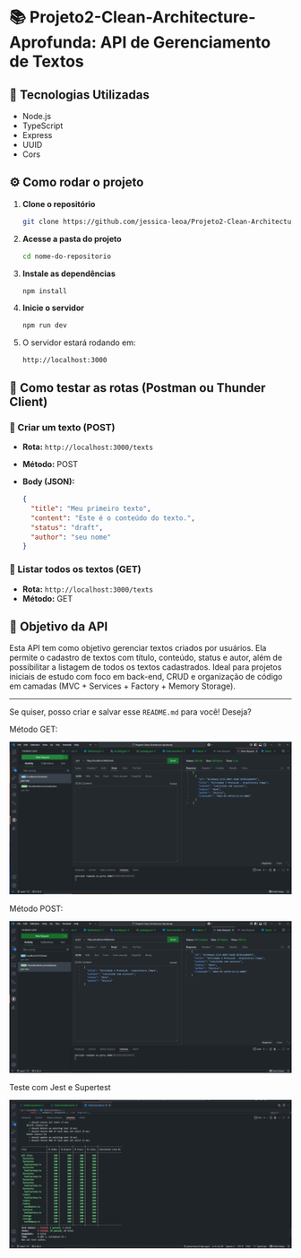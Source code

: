 # 📚 Projeto2-Clean-Architecture-Aprofunda: API de Gerenciamento de Textos

## 🚀 Tecnologias Utilizadas

* Node.js
* TypeScript
* Express
* UUID
* Cors

## ⚙️ Como rodar o projeto

1. **Clone o repositório**

   ```bash
   git clone https://github.com/jessica-leoa/Projeto2-Clean-Architecture-Aprofunda.git
   ```

2. **Acesse a pasta do projeto**

   ```bash
   cd nome-do-repositorio
   ```

3. **Instale as dependências**

   ```bash
   npm install
   ```

4. **Inicie o servidor**

   ```bash
   npm run dev
   ```

5. O servidor estará rodando em:

   ```
   http://localhost:3000
   ```

## 🧪 Como testar as rotas (Postman ou Thunder Client)

### 🔸 Criar um texto (POST)

* **Rota:** `http://localhost:3000/texts`
* **Método:** POST
* **Body (JSON):**

  ```json
  {
    "title": "Meu primeiro texto",
    "content": "Este é o conteúdo do texto.",
    "status": "draft",
    "author": "seu nome"
  }
  ```

### 🔸 Listar todos os textos (GET)

* **Rota:** `http://localhost:3000/texts`
* **Método:** GET

## 🎯 Objetivo da API

Esta API tem como objetivo gerenciar textos criados por usuários. Ela permite o cadastro de textos com título, conteúdo, status e autor, além de possibilitar a listagem de todos os textos cadastrados. Ideal para projetos iniciais de estudo com foco em back-end, CRUD e organização de código em camadas (MVC + Services + Factory + Memory Storage).

---

Se quiser, posso criar e salvar esse `README.md` para você! Deseja?

Método GET:

![Método get](screenshots/get.png)

Método POST:

![Método post](screenshots/post.png)

Teste com Jest e Supertest

![Teste com Jest](screenshots/test.png)
